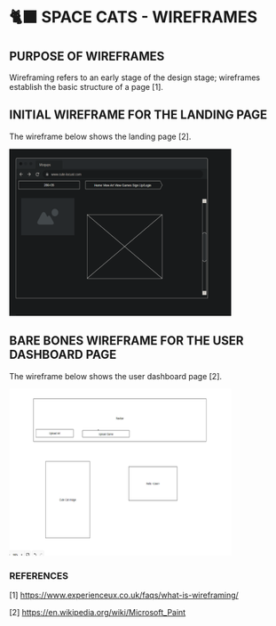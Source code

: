 # 🐈‍⬛ SPACE CATS - WIREFRAMES

## PURPOSE OF WIREFRAMES

Wireframing refers to an early stage of the design stage; wireframes establish the basic structure of a page [1].

## INITIAL WIREFRAME FOR THE LANDING PAGE

The wireframe below shows the landing page [2].

<img src="diagrams/landing_page.png" width="400" height="300">

## BARE BONES WIREFRAME FOR THE USER DASHBOARD PAGE

The wireframe below shows the user dashboard page [2].

<img src="diagrams/dashboard.png" width="400" height="300">

### REFERENCES

[1] https://www.experienceux.co.uk/faqs/what-is-wireframing/

[2] https://en.wikipedia.org/wiki/Microsoft_Paint
